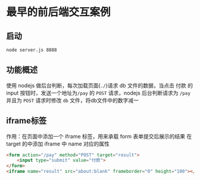 # 最早的前后端交互案例


## 启动

```sh
node server.js 8888
```

## 功能概述

使用 nodejs 做后台判断，每次加载页面(`./`)请求 db 文件的数据，当点击 付款 的 input 按钮时，发送一个地址为`/pay` 的 `POST` 请求，nodejs 后台判断请求为 `/pay` 并且为 `POST` 请求时修改 `db` 文件，将db文件中的数字减一

## iframe标签

作用：在页面中添加一个 iframe 标签，用来承载 form 表单提交后展示的结果 在 target 的中添加 iframe 中 name 对应的属性

```html
<form action="/pay" method="POST" target="result">
    <input type="submit" value="付款">
</form>
<iframe name="result" src="about:blank" frameborder="0" height="100"></iframe>
```

